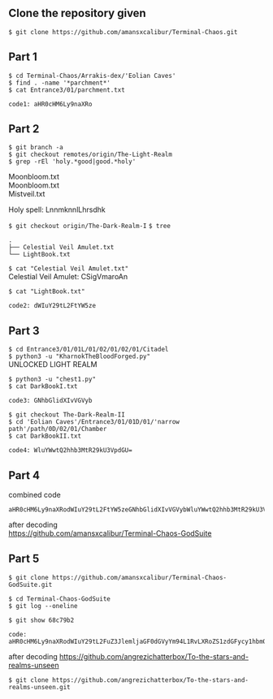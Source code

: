 ## Clone the repository given
`$ git clone https://github.com/amansxcalibur/Terminal-Chaos.git`

## Part 1

`$ cd Terminal-Chaos/Arrakis-dex/'Eolian Caves' `  
`$ find . -name '*parchment*'`  
`$ cat Entrance3/01/parchment.txt`  

```
code1: aHR0cHM6Ly9naXRo
```
## Part 2

`$ git branch -a`  
`$ git checkout remotes/origin/The-Light-Realm`  
`$ grep -rEl 'holy.*good|good.*holy'`  

Moonbloom.txt   
Moonbloom.txt  
Mistveil.txt   

Holy spell: LnnmknnlLhrsdhk

`$ git checkout origin/The-Dark-Realm-I`
`$ tree`

```
.
├── Celestial Veil Amulet.txt
└── LightBook.txt
```

`$ cat "Celestial Veil Amulet.txt"`  
Celestial Veil Amulet: CSigVmaroAn

`$ cat "LightBook.txt"`  
```
code2: dWIuY29tL2FtYW5ze
```

## Part 3

`$ cd Entrance3/01/01L/01/02/01/02/01/Citadel`  
`$ python3 -u "KharnokTheBloodForged.py"`  
UNLOCKED LIGHT REALM

`$ python3 -u "chest1.py"`  
`$ cat DarkBookI.txt`  
```
code3: GNhbGlidXIvVGVyb
```

`$ git checkout The-Dark-Realm-II`  
`$ cd 'Eolian Caves'/Entrance3/01/01D/01/'narrow path'/path/0D/02/01/Chamber`  
`$ cat DarkBookII.txt`  
```
code4: WluYWwtQ2hhb3MtR29kU3VpdGU=
```

## Part 4

combined code
```
aHR0cHM6Ly9naXRodWIuY29tL2FtYW5zeGNhbGlidXIvVGVybWluYWwtQ2hhb3MtR29kU3VpdGU=
```
after decoding  
https://github.com/amansxcalibur/Terminal-Chaos-GodSuite

## Part 5

`$ git clone https://github.com/amansxcalibur/Terminal-Chaos-GodSuite.git`

`$ cd Terminal-Chaos-GodSuite`  
`$ git log --oneline`  

`$ git show 68c79b2`  
```
code: aHR0cHM6Ly9naXRodWIuY29tL2FuZ3JlemljaGF0dGVyYm94L1RvLXRoZS1zdGFycy1hbmQtcmVhbG1zLXVuc2Vlbg==
```
after decoding
https://github.com/angrezichatterbox/To-the-stars-and-realms-unseen

`$ git clone https://github.com/angrezichatterbox/To-the-stars-and-realms-unseen.git`
